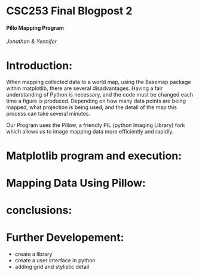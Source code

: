 CSC253 Final Blogpost 2
==========
#### Pillo Mapping Program 
###### Jonathan &amp; Yennifer

Introduction:
============
When mapping collected data to a world map, using the Basemap package within matplotlib, there are several disadvantages. Having a fair understanding of Python is necessary, and the code must be changed each time a figure is produced. Depending on how many data points are being mapped, what projection is being used, and the detail of the map this process can take several minutes.

Our Program uses the Pillow, a friendly PIL (python Imaging Library) fork which allows us to image mapping data more efficiently and rapidly. 


Matplotlib program and execution: 
=====================================




Mapping Data Using Pillow: 
===========================



conclusions:
===========


Further Developement: 
======================
- create a library
- create a user interface in python 
- adding grid and stylistic detail 





